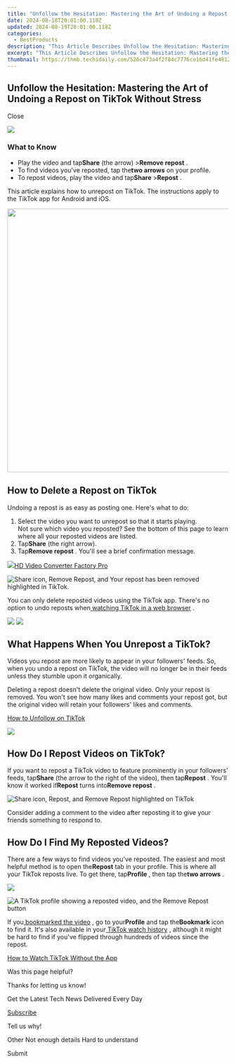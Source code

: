 ```yaml
---
title: "Unfollow the Hesitation: Mastering the Art of Undoing a Repost on TikTok Without Stress"
date: 2024-08-18T20:01:00.118Z
updated: 2024-08-19T20:01:00.118Z
categories:
  - BestProducts
description: "This Article Describes Unfollow the Hesitation: Mastering the Art of Undoing a Repost on TikTok Without Stress"
excerpt: "This Article Describes Unfollow the Hesitation: Mastering the Art of Undoing a Repost on TikTok Without Stress"
thumbnail: https://thmb.techidaily.com/526c473a4f2f84c7776ce16d41fe4812db866e7d193a0f319769e26791470115.jpg
---
```


## Unfollow the Hesitation: Mastering the Art of Undoing a Repost on TikTok Without Stress

Close 

<!-- affiliate ads begin -->
<a href="https://secure.2checkout.com/order/checkout.php?PRODS=2201613&QTY=1&AFFILIATE=108875&CART=1"><img src="https://www.macdvdripperpro.com/images/devices-3.png" border="0"></a>
<!-- affiliate ads end -->
###  What to Know

* Play the video and tap**Share** (the arrow) >**Remove repost** .
* To find videos you've reposted, tap the**two arrows** on your profile.
* To repost videos, play the video and tap**Share** \>**Repost** .

 This article explains how to unrepost on TikTok. The instructions apply to the TikTok app for Android and iOS.

<!-- affiliate ads begin -->
<a href="https://appsumo.8odi.net/c/5597632/2082526/7443" target="_top" id="2082526"><img src="//a.impactradius-go.com/display-ad/7443-2082526" border="0" alt="" width="1200" height="600"/></a><img height="0" width="0" src="https://appsumo.8odi.net/i/5597632/2082526/7443" style="position:absolute;visibility:hidden;" border="0" />
<!-- affiliate ads end -->
##  How to Delete a Repost on TikTok 

 Undoing a repost is as easy as posting one. Here's what to do:  

1. Select the video you want to unrepost so that it starts playing.  
 Not sure which video you reposted? See the bottom of this page to learn where all your reposted videos are listed.
2. Tap**Share** (the right arrow).
3. Tap**Remove repost** . You'll see a brief confirmation message.  
<!-- affiliate ads begin -->
<a href="https://secure.2checkout.com/order/checkout.php?PRODS=4537546&QTY=1&AFFILIATE=108875&CART=1"><img src="https://secure.avangate.com/images/merchant/4b0a0290ad7df100b77e86839989a75e/products/7_copy_2_2_hdpro.png" border="0">HD Video Converter Factory Pro</a>
<!-- affiliate ads end -->
![Share icon, Remove Repost, and Your repost has been removed highlighted in TikTok.](https://www.lifewire.com/thmb/2bwtmkzngUgJ0eWvI8Uq8wDgLu4=/1500x0/filters:no_upscale():max_bytes(150000):strip_icc():format(webp)/A3-UndoaRepostonTikTok-annotated-238bbcf038fb4e448adef4de6cd6da6f.jpg)

 You can only delete reposted videos using the TikTok app. There's no option to undo reposts when[ watching TikTok in a web browser](https://www.lifewire.com/watch-tiktok-without-app-5272077) .

<!-- affiliate ads begin -->
<a href="https://shop.manycam.com/order/checkout.php?PRODS=17727588&QTY=1&AFFILIATE=108875&CART=1"><img src="https://secure.avangate.com/images/merchant/8230bea7d54bcdf99cdfe85cb07313d5/mcaffbanner600x500.png" border="0"></a>
<a href="https://shop.manycam.com/order/checkout.php?PRODS=17727588&QTY=1&AFFILIATE=108875&CART=1"><img src="https://secure.avangate.com/images/merchant/8230bea7d54bcdf99cdfe85cb07313d5/Affiliates_300x250px_valentinesday.png" border="0"></a>
<!-- affiliate ads end -->
##  What Happens When You Unrepost a TikTok? 

 Videos you repost are more likely to appear in your followers' feeds. So, when you undo a repost on TikTok, the video will no longer be in their feeds unless they stumble upon it organically.

 Deleting a repost doesn't delete the original video. Only your repost is removed. You won't see how many likes and comments your repost got, but the original video will retain your followers' likes and comments.

[ How to Unfollow on TikTok ](https://www.lifewire.com/unfollow-on-tiktok-5248210) 

<!-- affiliate ads begin -->
<a href="https://secure.2checkout.com/order/checkout.php?PRODS=4715391&QTY=1&AFFILIATE=108875&CART=1"><img src="https://secure.avangate.com/images/merchant/7f687767ccf20fcea1c9dc4a5adc2326/Digisigner_banner_728_x_90_color_version.png" border="0"></a>
<!-- affiliate ads end -->
##  How Do I Repost Videos on TikTok? 

 If you want to repost a TikTok video to feature prominently in your followers' feeds, tap**Share** (the arrow to the right of the video), then tap**Repost** . You'll know it worked if**Repost** turns into**Remove repost** .

![Share icon, Repost, and Remove Repost highlighted on TikTok](https://www.lifewire.com/thmb/IkzuIiQuJ5eOgbaItNNpTa3fVFI=/1500x0/filters:no_upscale():max_bytes(150000):strip_icc():format(webp)/002_how-to-undo-a-repost-on-tiktok-7570329-1bd319ab4f2e433196ed09a7bdcd0cdc.jpg) 

 Consider adding a comment to the video after reposting it to give your friends something to respond to.  

##  How Do I Find My Reposted Videos? 

 There are a few ways to find videos you've reposted. The easiest and most helpful method is to open the**Repost** tab in your profile. This is where all your TikTok reposts live. To get there, tap**Profile** , then tap the**two arrows** .

<!-- affiliate ads begin -->
<a href="https://shop.incomedia.eu/order/checkout.php?PRODS=12730965&QTY=1&AFFILIATE=108875&CART=1"><img src="https://incomedia.eu/files/images/affiliates/w5/03_WBSX5_728x90_red_CTA.jpg" border="0"></a>
<!-- affiliate ads end -->
![A TikTok profile showing a reposted video, and the Remove Repost button](https://www.lifewire.com/thmb/Se66uQIVMjsmQAu13DygbH-IXG0=/1500x0/filters:no_upscale():max_bytes(150000):strip_icc():format(webp)/tiktok-repost-list-47bc6a5fd100440bb391fd78c0d05cbb.png) 

 If you[ bookmarked the video](https://www.lifewire.com/make-folders-on-tiktok-5323747) , go to your**Profile** and tap the**Bookmark** icon to find it. It's also available in your[ TikTok watch history](https://www.lifewire.com/see-tiktok-watch-history-7570280) , although it might be hard to find if you've flipped through hundreds of videos since the repost.

[ How to Watch TikTok Without the App ](https://www.lifewire.com/watch-tiktok-without-app-5272077) 

Was this page helpful?

Thanks for letting us know!

 Get the Latest Tech News Delivered Every Day

[ Subscribe ](https://www.lifewire.com/#) 

Tell us why!

 Other  Not enough details  Hard to understand 

 Submit 

<ins class="adsbygoogle"
     style="display:block"
     data-ad-format="autorelaxed"
     data-ad-client="ca-pub-7571918770474297"
     data-ad-slot="1223367746"></ins>



<ins class="adsbygoogle"
     style="display:block"
     data-ad-client="ca-pub-7571918770474297"
     data-ad-slot="8358498916"
     data-ad-format="auto"
     data-full-width-responsive="true"></ins>


